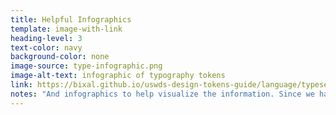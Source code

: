```yaml
---
title: Helpful Infographics
template: image-with-link
heading-level: 3
text-color: navy
background-color: none
image-source: type-infographic.png
image-alt-text: infographic of typography tokens
link: https://bixal.github.io/uswds-design-tokens-guide/language/typesetting/
notes: "And infographics to help visualize the information. Since we have both designers that understand tokens and designers that are just learning, we included examples and exercises within the guide to be useful for everyone."
---
```

